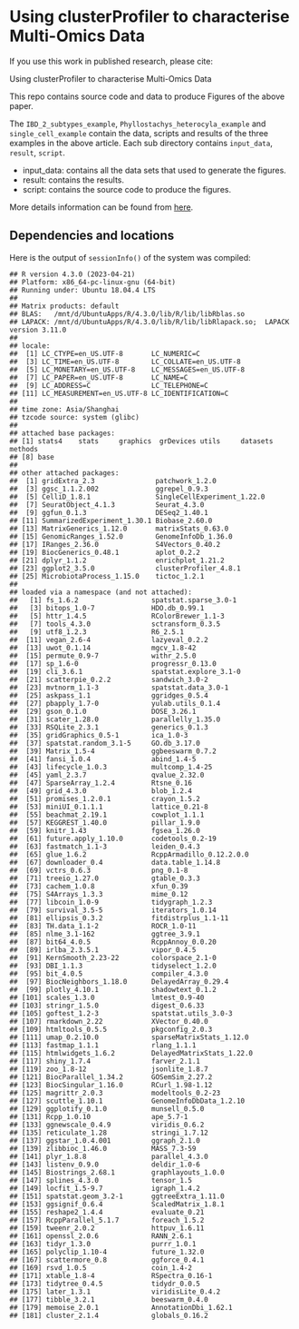 <!-- README.md is generated from README.Rmd. Please edit that file -->

# Using clusterProfiler to characterise Multi-Omics Data

If you use this work in published research, please cite:

Using clusterProfiler to characterise Multi-Omics Data

This repo contains source code and data to produce Figures of the above
paper.

The `IBD_2_subtypes_example`, `Phyllostachys_heterocyla_example` and
`single_cell_example` contain the data, scripts and results of the three
examples in the above article. Each sub directory contains `input_data`,
`result`, `script`.

  - input\_data: contains all the data sets that used to generate the
    figures.
  - result: contains the results.
  - script: contains the source code to produce the figures.

More details information can be found from
[here](https://yulab-smu.top/clusterProfiler_protocol/).

## Dependencies and locations

Here is the output of `sessionInfo()` of the system was compiled:

    ## R version 4.3.0 (2023-04-21)
    ## Platform: x86_64-pc-linux-gnu (64-bit)
    ## Running under: Ubuntu 18.04.4 LTS
    ## 
    ## Matrix products: default
    ## BLAS:   /mnt/d/UbuntuApps/R/4.3.0/lib/R/lib/libRblas.so 
    ## LAPACK: /mnt/d/UbuntuApps/R/4.3.0/lib/R/lib/libRlapack.so;  LAPACK version 3.11.0
    ## 
    ## locale:
    ##  [1] LC_CTYPE=en_US.UTF-8       LC_NUMERIC=C              
    ##  [3] LC_TIME=en_US.UTF-8        LC_COLLATE=en_US.UTF-8    
    ##  [5] LC_MONETARY=en_US.UTF-8    LC_MESSAGES=en_US.UTF-8   
    ##  [7] LC_PAPER=en_US.UTF-8       LC_NAME=C                 
    ##  [9] LC_ADDRESS=C               LC_TELEPHONE=C            
    ## [11] LC_MEASUREMENT=en_US.UTF-8 LC_IDENTIFICATION=C       
    ## 
    ## time zone: Asia/Shanghai
    ## tzcode source: system (glibc)
    ## 
    ## attached base packages:
    ## [1] stats4    stats     graphics  grDevices utils     datasets  methods  
    ## [8] base     
    ## 
    ## other attached packages:
    ##  [1] gridExtra_2.3               patchwork_1.2.0            
    ##  [3] ggsc_1.1.2.002              ggrepel_0.9.3              
    ##  [5] CelliD_1.8.1                SingleCellExperiment_1.22.0
    ##  [7] SeuratObject_4.1.3          Seurat_4.3.0               
    ##  [9] ggfun_0.1.3                 DESeq2_1.40.1              
    ## [11] SummarizedExperiment_1.30.1 Biobase_2.60.0             
    ## [13] MatrixGenerics_1.12.0       matrixStats_0.63.0         
    ## [15] GenomicRanges_1.52.0        GenomeInfoDb_1.36.0        
    ## [17] IRanges_2.36.0              S4Vectors_0.40.2           
    ## [19] BiocGenerics_0.48.1         aplot_0.2.2                
    ## [21] dplyr_1.1.2                 enrichplot_1.21.2          
    ## [23] ggplot2_3.5.0               clusterProfiler_4.8.1      
    ## [25] MicrobiotaProcess_1.15.0    tictoc_1.2.1               
    ## 
    ## loaded via a namespace (and not attached):
    ##   [1] fs_1.6.2                  spatstat.sparse_3.0-1    
    ##   [3] bitops_1.0-7              HDO.db_0.99.1            
    ##   [5] httr_1.4.5                RColorBrewer_1.1-3       
    ##   [7] tools_4.3.0               sctransform_0.3.5        
    ##   [9] utf8_1.2.3                R6_2.5.1                 
    ##  [11] vegan_2.6-4               lazyeval_0.2.2           
    ##  [13] uwot_0.1.14               mgcv_1.8-42              
    ##  [15] permute_0.9-7             withr_2.5.0              
    ##  [17] sp_1.6-0                  progressr_0.13.0         
    ##  [19] cli_3.6.1                 spatstat.explore_3.1-0   
    ##  [21] scatterpie_0.2.2          sandwich_3.0-2           
    ##  [23] mvtnorm_1.1-3             spatstat.data_3.0-1      
    ##  [25] askpass_1.1               ggridges_0.5.4           
    ##  [27] pbapply_1.7-0             yulab.utils_0.1.4        
    ##  [29] gson_0.1.0                DOSE_3.26.1              
    ##  [31] scater_1.28.0             parallelly_1.35.0        
    ##  [33] RSQLite_2.3.1             generics_0.1.3           
    ##  [35] gridGraphics_0.5-1        ica_1.0-3                
    ##  [37] spatstat.random_3.1-5     GO.db_3.17.0             
    ##  [39] Matrix_1.5-4              ggbeeswarm_0.7.2         
    ##  [41] fansi_1.0.4               abind_1.4-5              
    ##  [43] lifecycle_1.0.3           multcomp_1.4-25          
    ##  [45] yaml_2.3.7                qvalue_2.32.0            
    ##  [47] SparseArray_1.2.4         Rtsne_0.16               
    ##  [49] grid_4.3.0                blob_1.2.4               
    ##  [51] promises_1.2.0.1          crayon_1.5.2             
    ##  [53] miniUI_0.1.1.1            lattice_0.21-8           
    ##  [55] beachmat_2.19.1           cowplot_1.1.1            
    ##  [57] KEGGREST_1.40.0           pillar_1.9.0             
    ##  [59] knitr_1.43                fgsea_1.26.0             
    ##  [61] future.apply_1.10.0       codetools_0.2-19         
    ##  [63] fastmatch_1.1-3           leiden_0.4.3             
    ##  [65] glue_1.6.2                RcppArmadillo_0.12.2.0.0 
    ##  [67] downloader_0.4            data.table_1.14.8        
    ##  [69] vctrs_0.6.3               png_0.1-8                
    ##  [71] treeio_1.27.0             gtable_0.3.3             
    ##  [73] cachem_1.0.8              xfun_0.39                
    ##  [75] S4Arrays_1.3.3            mime_0.12                
    ##  [77] libcoin_1.0-9             tidygraph_1.2.3          
    ##  [79] survival_3.5-5            iterators_1.0.14         
    ##  [81] ellipsis_0.3.2            fitdistrplus_1.1-11      
    ##  [83] TH.data_1.1-2             ROCR_1.0-11              
    ##  [85] nlme_3.1-162              ggtree_3.9.1             
    ##  [87] bit64_4.0.5               RcppAnnoy_0.0.20         
    ##  [89] irlba_2.3.5.1             vipor_0.4.5              
    ##  [91] KernSmooth_2.23-22        colorspace_2.1-0         
    ##  [93] DBI_1.1.3                 tidyselect_1.2.0         
    ##  [95] bit_4.0.5                 compiler_4.3.0           
    ##  [97] BiocNeighbors_1.18.0      DelayedArray_0.29.4      
    ##  [99] plotly_4.10.1             shadowtext_0.1.2         
    ## [101] scales_1.3.0              lmtest_0.9-40            
    ## [103] stringr_1.5.0             digest_0.6.33            
    ## [105] goftest_1.2-3             spatstat.utils_3.0-3     
    ## [107] rmarkdown_2.22            XVector_0.40.0           
    ## [109] htmltools_0.5.5           pkgconfig_2.0.3          
    ## [111] umap_0.2.10.0             sparseMatrixStats_1.12.0 
    ## [113] fastmap_1.1.1             rlang_1.1.1              
    ## [115] htmlwidgets_1.6.2         DelayedMatrixStats_1.22.0
    ## [117] shiny_1.7.4               farver_2.1.1             
    ## [119] zoo_1.8-12                jsonlite_1.8.7           
    ## [121] BiocParallel_1.34.2       GOSemSim_2.27.2          
    ## [123] BiocSingular_1.16.0       RCurl_1.98-1.12          
    ## [125] magrittr_2.0.3            modeltools_0.2-23        
    ## [127] scuttle_1.10.1            GenomeInfoDbData_1.2.10  
    ## [129] ggplotify_0.1.0           munsell_0.5.0            
    ## [131] Rcpp_1.0.10               ape_5.7-1                
    ## [133] ggnewscale_0.4.9          viridis_0.6.2            
    ## [135] reticulate_1.28           stringi_1.7.12           
    ## [137] ggstar_1.0.4.001          ggraph_2.1.0             
    ## [139] zlibbioc_1.46.0           MASS_7.3-59              
    ## [141] plyr_1.8.8                parallel_4.3.0           
    ## [143] listenv_0.9.0             deldir_1.0-6             
    ## [145] Biostrings_2.68.1         graphlayouts_1.0.0       
    ## [147] splines_4.3.0             tensor_1.5               
    ## [149] locfit_1.5-9.7            igraph_1.4.2             
    ## [151] spatstat.geom_3.2-1       ggtreeExtra_1.11.0       
    ## [153] ggsignif_0.6.4            ScaledMatrix_1.8.1       
    ## [155] reshape2_1.4.4            evaluate_0.21            
    ## [157] RcppParallel_5.1.7        foreach_1.5.2            
    ## [159] tweenr_2.0.2              httpuv_1.6.11            
    ## [161] openssl_2.0.6             RANN_2.6.1               
    ## [163] tidyr_1.3.0               purrr_1.0.1              
    ## [165] polyclip_1.10-4           future_1.32.0            
    ## [167] scattermore_0.8           ggforce_0.4.1            
    ## [169] rsvd_1.0.5                coin_1.4-2               
    ## [171] xtable_1.8-4              RSpectra_0.16-1          
    ## [173] tidytree_0.4.5            tidydr_0.0.5             
    ## [175] later_1.3.1               viridisLite_0.4.2        
    ## [177] tibble_3.2.1              beeswarm_0.4.0           
    ## [179] memoise_2.0.1             AnnotationDbi_1.62.1     
    ## [181] cluster_2.1.4             globals_0.16.2
